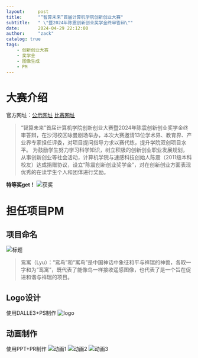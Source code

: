 ```yaml
---
layout:     post
title:      "“智算未来”首届计算机学院创新创业大赛"
subtitle:   " \"暨2024年陈震创新创业奖学金终审答辩\""
date:       2024-04-29 22:12:00
author:     "zack"
catalog: true
tags:
    - 创新创业大赛
    - 奖学金
    - 图像生成
    - PM
---
```


# 大赛介绍
官方网址：[公示网址](https://mp.weixin.qq.com/s/_SBre8wgC6cj0ZUpDJaiSw)
[比赛网址](https://mp.weixin.qq.com/s/qGESh3S9hBogbxXtMAJqLw)
> “智算未来”首届计算机学院创新创业大赛暨2024年陈震创新创业奖学金终审答辩，在沙河校区咏曼剧场举办，本次大赛邀请13位学术界、教育界、产业界专家担任评委，对项目提问指导力求以赛代练，提升学院双创项目水平。
>  为鼓励学生努力学习科学知识，树立积极的创新创业职业发展规划，从事创新创业等社会活动，计算机学院与速感科技创始人陈震（2011级本科校友）达成捐赠协议，设立“陈震创新创业奖学金”，对在创新创业方面表现优秀的在读学生个人和团体进行奖励。

__特等奖get！__
![获奖](https://zackhxn.github.io/img/获奖1.jpg) 

# 担任项目PM
## 项目命名
![标题](https://zackhxn.github.io/img/标题1.png) 
> 鸾寓（Lyu）：“鸾鸟”和“寓鸟”是中国神话中象征和平与祥瑞的神兽，各取一字和为“鸾寓”，既代表了能像鸟一样接收遥感图像，也代表了是一个旨在促进和谐与祥瑞的项目。

## Logo设计
使用DALLE3+PS制作
![logo](https://zackhxn.github.io/img/logo.png) 

## 动画制作
使用PPT+PR制作
![动画1](https://zackhxn.github.io/img/动画1.gif) 
![动画2](https://zackhxn.github.io/img/动画2.gif) 
![动画3](https://zackhxn.github.io/img/动画3.gif) 

